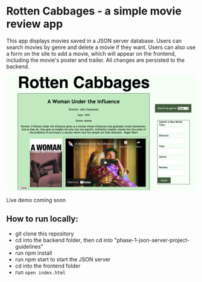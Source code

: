 # Rotten Cabbages - a simple movie review app

This app displays movies saved in a JSON server database. Users can search movies by genre and delete a movie if they want. Users can also use a form on the site to add a movie, which will appear on the frontend, including the movie's poster and trailer. All changes are persisted to the backend.

![Alt text](https://github.com/vep002/vep002.github.io/blob/master/Screen%20Shot%202021-09-20%20at%2010.02.20%20AM.png)

Live demo coming soon

## How to run locally:

- git clone this repository
- cd into the backend folder, then cd into "phase-1-json-server-project-guidelines"
- run npm install
- run npm start to start the JSON server
- cd into the frontend folder
- run `open index.html`
